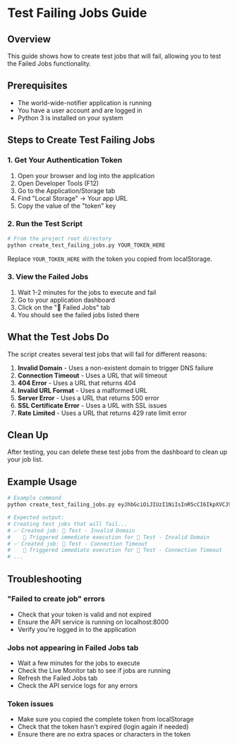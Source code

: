 # Test Failing Jobs Guide

## Overview
This guide shows how to create test jobs that will fail, allowing you to test the Failed Jobs functionality.

## Prerequisites
- The world-wide-notifier application is running
- You have a user account and are logged in
- Python 3 is installed on your system

## Steps to Create Test Failing Jobs

### 1. Get Your Authentication Token
1. Open your browser and log into the application
2. Open Developer Tools (F12)
3. Go to the Application/Storage tab
4. Find "Local Storage" → Your app URL
5. Copy the value of the "token" key

### 2. Run the Test Script
```bash
# From the project root directory
python create_test_failing_jobs.py YOUR_TOKEN_HERE
```

Replace `YOUR_TOKEN_HERE` with the token you copied from localStorage.

### 3. View the Failed Jobs
1. Wait 1-2 minutes for the jobs to execute and fail
2. Go to your application dashboard
3. Click on the "🔧 Failed Jobs" tab
4. You should see the failed jobs listed there

## What the Test Jobs Do

The script creates several test jobs that will fail for different reasons:

1. **Invalid Domain** - Uses a non-existent domain to trigger DNS failure
2. **Connection Timeout** - Uses a URL that will timeout
3. **404 Error** - Uses a URL that returns 404
4. **Invalid URL Format** - Uses a malformed URL
5. **Server Error** - Uses a URL that returns 500 error
6. **SSL Certificate Error** - Uses a URL with SSL issues
7. **Rate Limited** - Uses a URL that returns 429 rate limit error

## Clean Up
After testing, you can delete these test jobs from the dashboard to clean up your job list.

## Example Usage
```bash
# Example command
python create_test_failing_jobs.py eyJhbGciOiJIUzI1NiIsInR5cCI6IkpXVCJ9.eyJzdWIiOiIxMjM0NTY3ODkwIiwibmFtZSI6IkpvaG4gRG9lIiwiaWF0IjoxNTE2MjM5MDIyfQ.SflKxwRJSMeKKF2QT4fwpMeJf36POk6yJV_adQssw5c

# Expected output:
# Creating test jobs that will fail...
# ✅ Created job: 🚨 Test - Invalid Domain
#    🔄 Triggered immediate execution for 🚨 Test - Invalid Domain
# ✅ Created job: 🚨 Test - Connection Timeout
#    🔄 Triggered immediate execution for 🚨 Test - Connection Timeout
# ...
```

## Troubleshooting

### "Failed to create job" errors
- Check that your token is valid and not expired
- Ensure the API service is running on localhost:8000
- Verify you're logged in to the application

### Jobs not appearing in Failed Jobs tab
- Wait a few minutes for the jobs to execute
- Check the Live Monitor tab to see if jobs are running
- Refresh the Failed Jobs tab
- Check the API service logs for any errors

### Token issues
- Make sure you copied the complete token from localStorage
- Check that the token hasn't expired (login again if needed)
- Ensure there are no extra spaces or characters in the token
